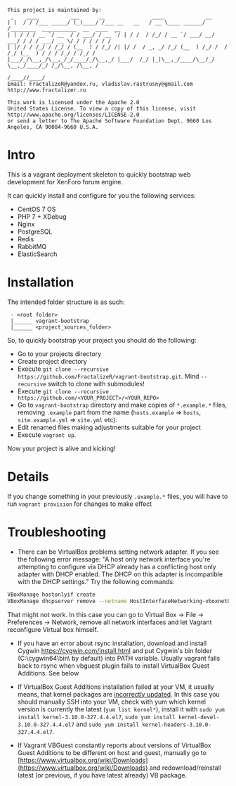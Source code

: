 ```
This project is maintained by:
 _    ____          ___      __               ____             __
| |  / / /___ _____/ (_)____/ /___ __   __   / __ \____ ______/ /________  ___________  __  ____  __
| | / / / __ `/ __  / / ___/ / __ `/ | / /  / /_/ / __ `/ ___/ __/ ___/ / / / ___/ __ \/ / / / / / /
| |/ / / /_/ / /_/ / (__  ) / /_/ /| |/ /  / _, _/ /_/ (__  ) /_/ /  / /_/ (__  ) / / / /_/ / /_/ /
|___/_/\__,_/\__,_/_/____/_/\__,_/ |___/  /_/ |_|\__,_/____/\__/_/   \__,_/____/_/ /_/\__, /\__, /
                                                                                  /____//____/
Email: FractalizeR@yandex.ru, vladislav.rastrusny@gmail.com
http://www.fractalizer.ru

This work is licensed under the Apache 2.0
United States License. To view a copy of this license, visit
http://www.apache.org/licenses/LICENSE-2.0
or send a letter to The Apache Software Foundation Dept. 9660 Los Angeles, CA 90084-9660 U.S.A.
```

Intro
========================

This is a vagrant deployment skeleton to quickly bootstrap web development for XenForo forum engine.

It can quickly install and configure for you the following services:

 - CentOS 7 OS
 - PHP 7 + XDebug
 - Nginx
 - PostgreSQL
 - Redis
 - RabbitMQ
 - ElasticSearch


Installation
========================

The intended folder structure is as such:

```
 - <root folder>
 |______ vagrant-bootstrap
 |______ <project_sources_folder>
```

So, to quickly bootstrap your project you should do the following:

 - Go to your projects directory
 - Create project directory
 - Execute `git clone --recursive https://github.com/FractalizeR/vagrant-bootstrap.git`. Mind `--recursive` switch to clone with submodules!
 - Execute `git clone --recursive https://github.com/<YOUR_PROJECT>/<YOUR_REPO>`
 - Go to `vagrant-bootstrap` directory and make copies of `*.example.*` files, removing `.example` part from the name (`hosts.example` => `hosts`, `site.example.yml` => `site.yml` etc).
 - Edit renamed files making adjustments suitable for your project
 - Execute `vagrant up`.

Now your project is alive and kicking!

Details
========================
If you change something in your previously `.example.*` files, you will have to run `vagrant provision` for changes to make effect

Troubleshooting
========================

  - There can be VirtualBox problems setting network adapter. If you see the following error message: "A host only network interface you're attempting to configure via DHCP already has a conflicting host only adapter with DHCP enabled. The DHCP on this adapter is incompatible with the DHCP settings." Try the following commands:
```bash
VBoxManage hostonlyif create
VBoxManage dhcpserver remove --netname HostInterfaceNetworking-vboxnet0
```

That might not work. In this case you can go to Virtual Box -> File -> Preferences -> Network, remove all network interfaces and let Vagrant reconfigure Virtual box himself.

 - If you have an error about rsync installation, download and install Cygwin https://cygwin.com/install.html and put Cygwin's bin folder (C:\cygwin64\bin\ by default) into PATH variable. Usually vagrant falls back to rsync when vbguest plugin fails to install VirtualBox Guest Additions. See below

 - If VirtualBox Guest Additions installation failed at your VM, it usually means, that kernel packages are [incorrectly updated](http://unix.stackexchange.com/questions/170089/does-centos-7-incorrectly-sort-kernel-menu-entries-in-grub-cfg). In this case you should manually SSH into your VM, check with yum which kernel version is currently the latest (`yum list kernel*`), install it with `sudo yum install kernel-3.10.0-327.4.4.el7`, `sudo yum install kernel-devel-3.10.0-327.4.4.el7` and `sudo yum install kernel-headers-3.10.0-327.4.4.el7`.

 - If Vagrant VBGuest constantly reports about versions of VirtualBox Guest Additions to be different on host and guest, manually go to [https://www.virtualbox.org/wiki/Downloads](https://www.virtualbox.org/wiki/Downloads) and redownload/reinstall latest (or previous, if you have latest already) VB package.